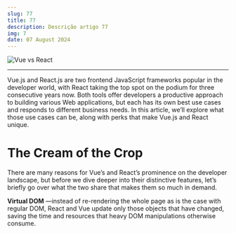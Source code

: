 ```yaml
---
slug: 77
title: 77
description: Descrição artigo 77
img: 7
date: 07 August 2024
---
```


![Vue vs React](https://www.monterail.com/hubfs/vuevsreact.jpg)

---

Vue.js and React.js are two frontend JavaScript frameworks popular in the developer world, with React taking the top spot on the podium for three consecutive years now. Both tools offer developers a productive approach to building various Web applications, but each has its own best use cases and responds to different business needs. In this article, we’ll explore what those use cases can be, along with perks that make Vue.js and React unique.

# The Cream of the Crop

There are many reasons for Vue’s and React’s prominence on the developer landscape, but before we dive deeper into their distinctive features, let’s briefly go over what the two share that makes them so much in demand.

**Virtual DOM** —instead of re-rendering the whole page as is the case with regular DOM, React and Vue update only those objects that have changed, saving the time and resources that heavy DOM manipulations otherwise consume.